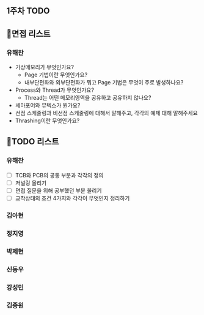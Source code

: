 ## 1주차 TODO 

## 📃면접 리스트 
### 유해찬 
- 가상메모리가 무엇인가요? 
  - Page 기법이란 무엇인가요? 
  - 내부단편화와 외부단편화가 뭐고 Page 기법은 무엇이 주로 발생하나요? 
- Process와 Thread가 무엇인가요? 
  - Thread는 어떤 메모리영역을 공유하고 공유하지 않나요? 
- 세마포어와 뮤텍스가 뭔가요? 
- 선점 스케줄링과 비선점 스케줄링에 대해서 말해주고, 각각의 예제 대해 말해주세요
- Thrashing이란 무엇인가요?

## 📕TODO 리스트 

### 유해찬 
- [ ] TCB와 PCB의 공통 부분과 각각의 정의 
- [ ] 저널링 올리기
- [ ] 면접 질문을 위해 공부했던 부분 올리기
- [ ] 교착상태의 조건 4가지와 각각이 무엇인지 정리하기

### 김아현

### 정지영

### 박제현

### 신동우

### 강성민 

### 김종원 
